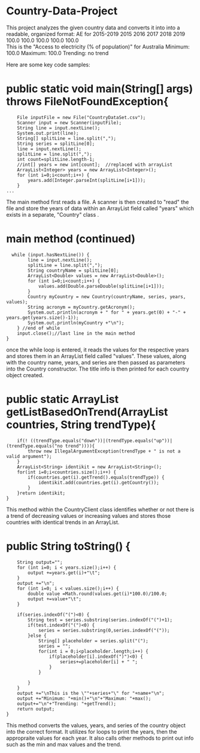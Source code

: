 # Country-Data-Project
This project analyzes the given country data and converts it into into a readable, organized format:
AE for 2015-2019
2015	2016	2017	2018	2019	
100.0	100.0	100.0	100.0	100.0	
This is the "Access to electricity (% of population)" for Australia
Minimum: 100.0
Maximum: 100.0
Trending: no trend

Here are some key code samples: 

# public static void main(String[] args) throws FileNotFoundException{
		File inputFile = new File("CountryDataSet.csv");
		Scanner input = new Scanner(inputFile);   
		String line = input.nextLine();
		System.out.print(line); 
		String[] splitLine = line.split(",");
		String series = splitLine[0];
		line = input.nextLine();
		splitLine = line.split(",");
		int count=splitLine.length-1;
		//int[] years = new int[count];  //replaced with arrayList
		ArrayList<Integer> years = new ArrayList<Integer>();
		for (int i=0;i<count;i++) {
			years.add(Integer.parseInt(splitLine[i+1]));
		}
    ...
  The main method first reads a file. A scanner is then created to "read" the file and store the years of data within an ArrayList field called "years" which exists in a separate, "Country" class .  
  
 # main method (continued)
      while (input.hasNextLine()) {
			line = input.nextLine();
			splitLine = line.split(",");
			String countryName = splitLine[0];
			ArrayList<Double> values = new ArrayList<Double>();
			for (int i=0;i<count;i++) {
				values.add(Double.parseDouble(splitLine[i+1]));
			}
			Country myCountry = new Country(countryName, series, years, values);
			String acronym = myCountry.getAcronym();
			System.out.println(acronym + " for " + years.get(0) + "-" + years.get(years.size()-1));
			System.out.println(myCountry +"\n");
		} //end of while
		input.close();//last line in the main method 
	}
once the while loop is entered, it reads the values for the respective years and stores them in an ArrayList field called "values". These values, along with the country name, years, and series are then passed as parameters into the Country constructor. The title info is then printed for each country object created. 

# public static ArrayList<String> getListBasedOnTrend(ArrayList<Country> countries, String trendType){
		if(! ((trendType.equals("down"))|(trendType.equals("up"))|(trendType.equals("no trend")))){
			throw new IllegalArgumentException(trendType + " is not a valid argument");
		}
		ArrayList<String> identikit = new ArrayList<String>();
		for(int i=0;i<countries.size();i++) {
			if(countries.get(i).getTrend().equals(trendType)) {
				identikit.add(countries.get(i).getCountry());
			}
		}return identikit;
	}
This method within the CountryClient class identifies whether or not there is a trend of decreasing values or increasing values and stores those countries with identical trends in an ArrayList.
                                        
# public String toString() {
		String output="";
		for (int i=0; i < years.size();i++) {
			output +=years.get(i)+"\t";
		}
		output +="\n";
		for (int i=0; i < values.size();i++) {
			double value =Math.round(values.get(i)*100.0)/100.0;
			output +=value+"\t";
		}
		
		if(series.indexOf("(")<0) {
			String test = series.substring(series.indexOf("(")+1);
			if(test.indexOf("(")<0) {
				series = series.substring(0,series.indexOf("("));
			}else {
				String[] placeholder = series.split("(");
				series = "";
				for(int i = 0;i<placeholder.length;i++) {
					if(placeholder[i].indexOf(")")<0) {
						series+=placeholder[i] + " ";
					}
				}
				
			}
		}
		output +="\nThis is the \""+series+"\" for "+name+"\n";
		output +="Minimum: "+min()+"\n"+"Maximum: "+max();
		output+="\n"+"Trending: "+getTrend();
		return output;
	}
This method converts the values, years, and series of the country object into the correct format. It utilizes for loops to print the years, then the appropraite values for each year. It also calls other methods to print out info such as the min and max values and the trend. 
                                           
